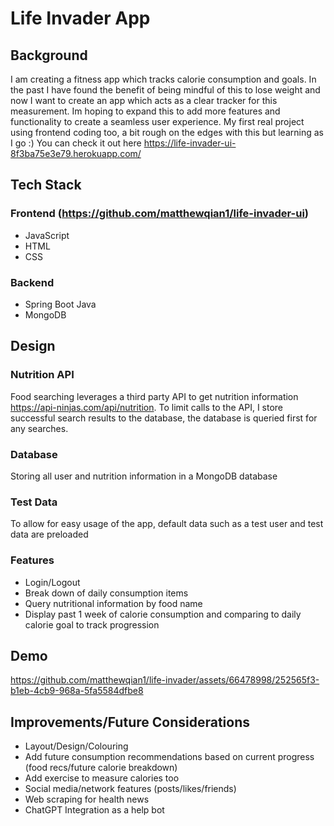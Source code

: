 ﻿# Life Invader App

## Background
I am creating a fitness app which tracks calorie consumption and goals. In the past I have found the benefit of being mindful of this to lose weight and now I want to create an app which acts as a clear tracker for this measurement. Im hoping to expand this to add more features and functionality to create a seamless user experience. My first real project using frontend coding too, a bit rough on the edges with this but learning as I go :) You can check it out here https://life-invader-ui-8f3ba75e3e79.herokuapp.com/

## Tech Stack
### Frontend (https://github.com/matthewqian1/life-invader-ui)
- JavaScript
- HTML
- CSS
### Backend
- Spring Boot Java
- MongoDB

## Design
### Nutrition API
Food searching leverages a third party API to get nutrition information https://api-ninjas.com/api/nutrition. To limit calls to the API, I store successful search results to the database, the database is queried first for any searches.
### Database
Storing all user and nutrition information in a MongoDB database
### Test Data 
To allow for easy usage of the app, default data such as a test user and test data are preloaded
### Features
- Login/Logout
- Break down of daily consumption items
- Query nutritional information by food name
- Display past 1 week of calorie consumption and comparing to daily calorie goal to track progression

## Demo
https://github.com/matthewqian1/life-invader/assets/66478998/252565f3-b1eb-4cb9-968a-5fa5584dfbe8

## Improvements/Future Considerations
- Layout/Design/Colouring
- Add future consumption recommendations based on current progress (food recs/future calorie breakdown)
- Add exercise to measure calories too
- Social media/network features (posts/likes/friends)
- Web scraping for health news
- ChatGPT Integration as a help bot


